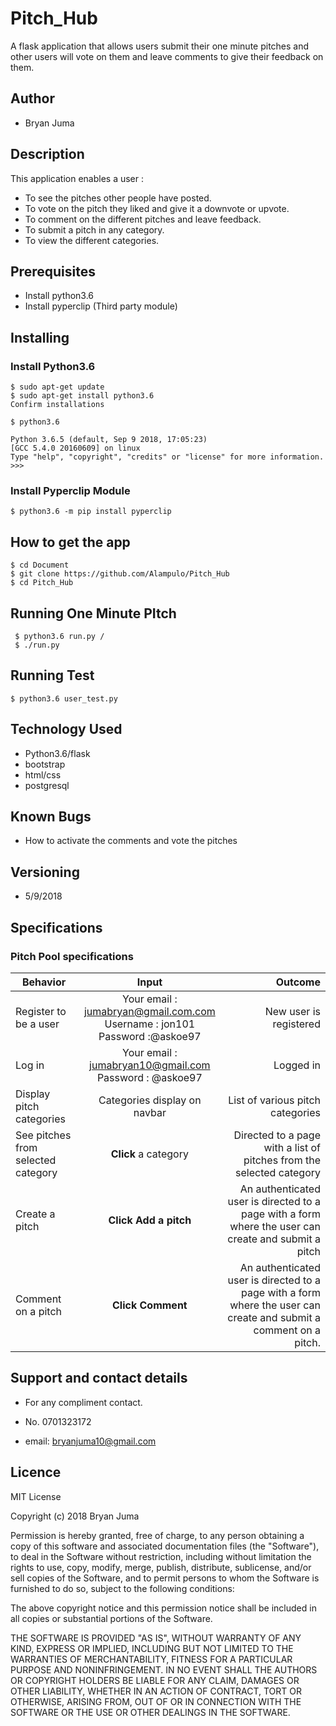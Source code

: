 # Pitch_Hub

A flask application that allows users submit their one minute pitches and other users will vote on them and leave comments to give their feedback on them.
## Author

* Bryan Juma
## Description

This application enables a user :
* To see the pitches other people have posted.
* To vote on the pitch they liked and give it a downvote or upvote.
* To comment on the different pitches and leave feedback.
* To submit a pitch in any category.
* To view the different categories.

## Prerequisites
 * Install python3.6
 * Install pyperclip (Third party module)

## Installing

### Install Python3.6

	$ sudo apt-get update
	$ sudo apt-get install python3.6
	Confirm installations

	$ python3.6

	Python 3.6.5 (default, Sep 9 2018, 17:05:23)
	[GCC 5.4.0 20160609] on linux
	Type "help", "copyright", "credits" or "license" for more information.
	>>>


 ### Install Pyperclip Module

	$ python3.6 -m pip install pyperclip

## How to get the app

	$ cd Document
	$ git clone https://github.com/Alampulo/Pitch_Hub
	$ cd Pitch_Hub
## Running One Minute PItch

 	 $ python3.6 run.py /
	 $ ./run.py

## Running Test

 	$ python3.6 user_test.py

## Technology Used

* Python3.6/flask
* bootstrap
* html/css
* postgresql

## Known Bugs

* How to activate the comments and vote the pitches

## Versioning

* 5/9/2018
## Specifications

### Pitch Pool specifications
| Behavior        | Input           | Outcome  |
| ------------- |:-------------:| -----:|
| Register to be a user | Your email : jumabryan@gmail.com.com <br> Username : jon101 <br> Password :@askoe97 | New user is registered |
| Log in | Your email : jumabryan10@gmail.com <br> Password : @askoe97 | Logged in 
| Display pitch categories | Categories display on navbar | List of various pitch categories |
| See pitches from selected category | **Click** a category | Directed to a page with a list of pitches from the selected category |
| Create a pitch | **Click Add a pitch** | An authenticated user is directed to a page with a form where the user can create and submit a pitch |
| Comment on a pitch | **Click Comment** | An authenticated user is directed to a page with a form where the user can create and submit a comment on a pitch. |

## Support and contact details

* For any compliment contact.

* No. 0701323172

* email: bryanjuma10@gmail.com



## Licence

MIT License

Copyright (c) 2018 Bryan Juma

Permission is hereby granted, free of charge, to any person obtaining a copy
of this software and associated documentation files (the "Software"), to deal
in the Software without restriction, including without limitation the rights
to use, copy, modify, merge, publish, distribute, sublicense, and/or sell
copies of the Software, and to permit persons to whom the Software is
furnished to do so, subject to the following conditions:

The above copyright notice and this permission notice shall be included in all
copies or substantial portions of the Software.

THE SOFTWARE IS PROVIDED "AS IS", WITHOUT WARRANTY OF ANY KIND, EXPRESS OR
IMPLIED, INCLUDING BUT NOT LIMITED TO THE WARRANTIES OF MERCHANTABILITY,
FITNESS FOR A PARTICULAR PURPOSE AND NONINFRINGEMENT. IN NO EVENT SHALL THE
AUTHORS OR COPYRIGHT HOLDERS BE LIABLE FOR ANY CLAIM, DAMAGES OR OTHER
LIABILITY, WHETHER IN AN ACTION OF CONTRACT, TORT OR OTHERWISE, ARISING FROM,
OUT OF OR IN CONNECTION WITH THE SOFTWARE OR THE USE OR OTHER DEALINGS IN THE
SOFTWARE.

